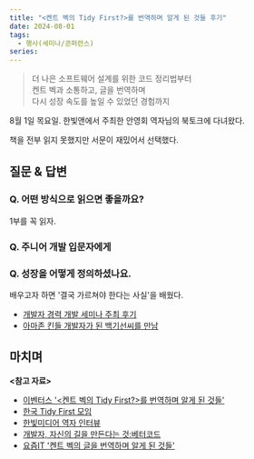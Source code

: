 ```yaml
---
title: "<켄트 벡의 Tidy First?>를 번역하며 알게 된 것들 후기"
date: 2024-08-01
tags:
  - 행사(세미나/콘퍼런스)
series: 
---
```


> 더 나은 소프트웨어 설계를 위한 코드 정리법부터 <br>
> 켄트 벡과 소통하고, 글을 번역하며 <br>
> 다시 성장 속도를 높일 수 있었던 경험까지

8월 1일 목요일. 한빛앤에서 주최한 안영회 역자님의 북토크에 다녀왔다.

책을 전부 읽지 못했지만 서문이 재밌어서 선택했다.

## 질문 & 답변

### Q. 어떤 방식으로 읽으면 좋을까요?

1부를 꼭 읽자.

### Q. 주니어 개발 입문자에게

### Q. 성장을 어떻게 정의하셨나요.

배우고자 하면 '결국 가르쳐야 한다는 사실'을 배웠다. 

* [개발자 경력 개발 세미나 주최 후기](https://younghoe.wordpress.com/2015/12/23/%EA%B0%9C%EB%B0%9C%EC%9E%90-%EA%B2%BD%EB%A0%A5%EA%B0%9C%EB%B0%9C-%EC%84%B8%EB%AF%B8%EB%82%98-%EC%A3%BC%EC%B5%9C-%ED%9B%84%EA%B8%B0/)
* [아마존 킨들 개발자가 된 백기선씨를 만남](https://younghoe.wordpress.com/2015/10/01/%EC%95%84%EB%A7%88%EC%A1%B4-%ED%82%A8%EB%93%A4-%EA%B0%9C%EB%B0%9C%EC%9E%90%EA%B0%80-%EB%90%9C-%EB%B0%B1%EA%B8%B0%EC%84%A0%EC%94%A8%EB%A5%BC-%EB%A7%8C%EB%82%A8/)

## 마치며

**<참고 자료>**

* [이벤터스 '<켄트 벡의 Tidy First?>를 번역하며 알게 된 것들'](https://event-us.kr/FKH3nHkjmPGh/event/87756?utm_source=eventus&utm_medium=organic&utm_campaign=search-result&utm_term=%EC%95%88%EC%98%81%ED%9D%AC)
* [한국 Tidy First 모임](https://tidyfirst.bettercode.kr/posts)
* [한빛미디어 역자 인터뷰](https://youtu.be/dvi4S8LI17g?si=DctnBbv1c1E-Vvb2)
* [개발자, 자신의 길을 만든다는 것:베터코드](https://yozm.wishket.com/magazine/detail/2431/)
* [요즘IT '켄트 벡의 글을 번역하며 알게 된 것들'](https://yozm.wishket.com/magazine/detail/2452/)
